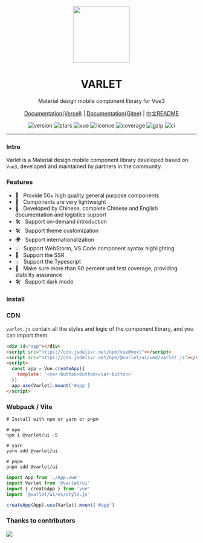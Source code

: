 <div align="center">
  <a href="https://varlet.gitee.io/varlet-ui/#/en-US/home">
    <img src="https://varlet.gitee.io/varlet-ui/logo.svg" width="150">
  </a>
  <h1>VARLET</h1>
  <p>Material design mobile component library for Vue3</p>
  <p>
    <a href="https://varlet-varletjs.vercel.app/#/en-US/home">Documentation(Vercel)</a> |
    <a href="https://varlet.gitee.io/varlet-ui/#/en-US/home">Documentation(Gitee)</a> | 
    <a href="https://github.com/varletjs/varlet/blob/dev/README.zh-CN.md">中文README</a>
  </p>
  <p>
    <img src="https://img.shields.io/npm/v/@varlet/ui?style=flat-square" alt="version">
    <img src="https://img.shields.io/github/stars/varletjs/varlet" alt="stars">
    <img src="https://img.shields.io/badge/vue-v3.2.0%2B-%23407fbc" alt="vue">
    <img src="https://img.shields.io/npm/l/@varlet/ui.svg" alt="licence">
    <img src="https://img.shields.io/codecov/c/github/varletjs/varlet" alt="coverage">
    <img src="https://img.badgesize.io/https://unpkg.com/@varlet/ui/umd/varlet.js?compression=gzip&label=gzip" alt="gzip" />
    <img src="https://github.com/varletjs/varlet/workflows/CI/badge.svg" alt="ci">
  </p>
</div>

---

### Intro

Varlet is a Material design mobile component library developed based on `Vue3`, developed and maintained by partners in the community.


### Features
- 🚀 &nbsp; Provide 50+ high quality general purpose components
- 🚀 &nbsp; Components are very lightweight
- 💪 &nbsp; Developed by Chinese, complete Chinese and English documentation and logistics support
- 🛠️ &nbsp; Support on-demand introduction
- 🛠️ &nbsp; Support theme customization
- 🌍 &nbsp; Support internationalization
- 💡 &nbsp; Support WebStorm, VS Code component syntax highlighting
- 💪 &nbsp; Support the SSR
- 💡 &nbsp; Support the Typescript
- 💪 &nbsp; Make sure more than 90 percent unit test coverage, providing stability assurance
- 🛠️ &nbsp; Support dark mode

### Install

### CDN
`varlet.js` contain all the styles and logic of the component library, and you can import them.

```html
<div id="app"></div>
<script src="https://cdn.jsdelivr.net/npm/vue@next"></script>
<script src="https://cdn.jsdelivr.net/npm/@varlet/ui/umd/varlet.js"></script>
<script>
  const app = Vue.createApp({
    template: '<var-button>Button</var-button>'
  })
  app.use(Varlet).mount('#app')
</script>
```

### Webpack / Vite
```shell
# Install with npm or yarn or pnpm

# npm
npm i @varlet/ui -S

# yarn
yarn add @varlet/ui

# pnpm
pnpm add @varlet/ui
```

```js
import App from './App.vue'
import Varlet from '@varlet/ui'
import { createApp } from 'vue'
import '@varlet/ui/es/style.js'

createApp(App).use(Varlet).mount('#app')
```

### Thanks to contributors

<a href="https://github.com/varletjs/varlet/graphs/contributors">
  <img src="https://contrib.rocks/image?repo=varletjs/varlet" />
</a>
